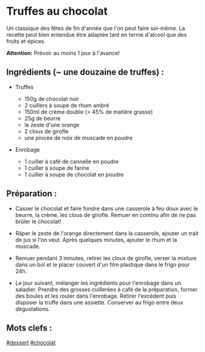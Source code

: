 Truffes au chocolat
===================

Un classique des fêtes de fin d'année que l'on peut faire soi-même.
La recette peut bien entendue être adaptée tant en terme d'alcool
que des fruits et épices.

**Attention:** Prévoir au moins 1 jour à l'avance!

Ingrédients (~ une douzaine de truffes) :
-----------------------------------------

* Truffes
    - 150g de chocolat noir
    - 2 cuillers à soupe de rhum ambré
    - 150ml de crème double (> 45% de matière grasse)
    - 25g de beurre
    - le zeste d'une orange
    - 2 clous de girofle
    - une pincée de noix de muscade en poudre

* Enrobage
    - 1 cuiller à café de cannelle en poudre
    - 1 cuiller à soupe de farine
    - 1 cuiller à soupe de chocolat en poudre

Préparation :
------------

- Casser le chocolat et faire fondre dans une casserole à feu doux
avec le beurre, la crème, les clous de girofle. Remuer en continu
afin de ne pas brûler le chocolat!

- Râper le zeste de l'orange directement dans la casserole, ajouter
un trait de jus si l'on veut. Après quelques minutes, ajouter le rhum
et la muscade.

- Remuer pendant 3 minutes, retirer les clous de girofle, verser la
mixture dans un bol et le placer couvert d'un film plastique dans le
frigo pour 24h.

- Le jour suivant, mélanger les ingrédients pour l'enrobage dans un
saladier. Prendre des grosses cuillerées à café de la préparation,
former des boules et les rouler dans l'enrobage. Retirer l'excédent
puis disposer la truffe dans une assiette. Conserver au frigo entre
deux dégustations.


Mots clefs :
----------------

[#dessert](index.dessert.html)
[#chocolat](index.chocolat.html)

